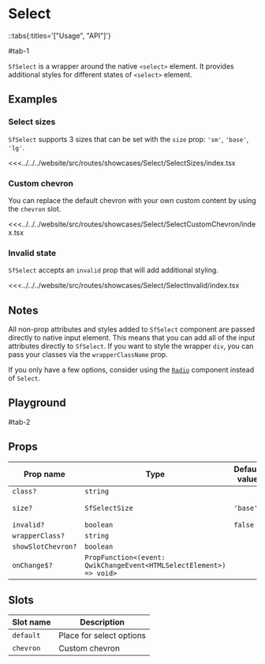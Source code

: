 # Select

::tabs{:titles='["Usage", "API"]'}

#tab-1

`SfSelect` is a wrapper around the native `<select>` element. It provides additional styles for different states of `<select>` element.

<!--
::warning
If you need to make this field required, it is crucial to communicate this intention clearly to your end users. You can find more information about [required form fields in our guide here](../blocks/FormFields.html).
::
 -->

## Examples

### Select sizes

`SfSelect` supports 3 sizes that can be set with the `size` prop: `'sm'`, `'base'`, `'lg'`.

<Showcase showcase-name="Select/SelectSizes" style="min-height:350px" >

<<<../../../website/src/routes/showcases/Select/SelectSizes/index.tsx

</Showcase>

### Custom chevron

You can replace the default chevron with your own custom content by using the `chevron` slot.

<Showcase showcase-name="Select/SelectCustomChevron">

<<<../../../website/src/routes/showcases/Select/SelectCustomChevron/index.tsx

</Showcase>

### Invalid state

`SfSelect` accepts an `invalid` prop that will add additional styling.

<Showcase showcase-name="Select/SelectInvalid">

<<<../../../website/src/routes/showcases/Select/SelectInvalid/index.tsx

</Showcase>

## Notes

All non-prop attributes and styles added to `SfSelect` component are passed directly to native input element. This means that you can add all of the input attributes directly to `SfSelect`. If you want to style the wrapper `div`, you can pass your classes via the `wrapperClassName` prop.

If you only have a few options, consider using the [`Radio`](radio.html) component instead of `Select`.

<!--
## Accessibility notes

Since this component uses the native `<select>` element, it inherits its accessibility features. For example, keyboard users can focus the select with `tab`, open with `space`, navigate the options using `arrows`, close the options menu with `Escape`, and select an option with `Enter` or `Space`.
 -->

## Playground

<Generate class="playground" />

#tab-2

## Props

| Prop name          | Type                                                                | Default value | Possible values         |
| ------------------ | ------------------------------------------------------------------- | ------------- | ----------------------- |
| `class?`           | `string`                                                            |               |                         |
| `size?`            | `SfSelectSize`                                                      | `'base'`      | `'sm'`, `'base'`,`'lg'` |
| `invalid?`         | `boolean`                                                           | `false`       |                         |
| `wrapperClass?`    | `string`                                                            |               |                         |
| `showSlotChevron?` | `boolean`                                                           |               |                         |
| `onChange$?`       | `PropFunction<(event: QwikChangeEvent<HTMLSelectElement>) => void>` |               |                         |

## Slots

| Slot name | Description              |
| --------- | ------------------------ |
| `default` | Place for select options |
| `chevron` | Custom chevron           |
